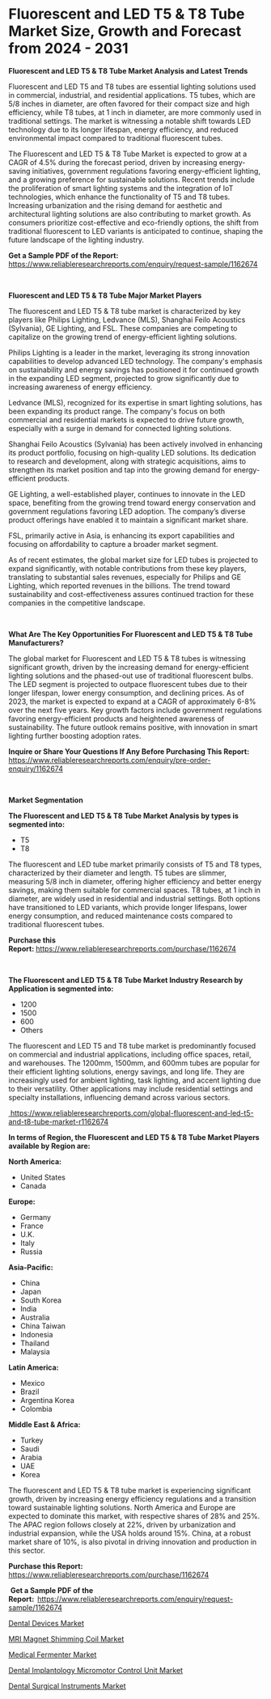 <p><h1>Fluorescent and LED T5 & T8 Tube Market Size, Growth and Forecast from 2024 - 2031</h1></p><p><strong>Fluorescent and LED T5 & T8 Tube Market Analysis and Latest Trends</strong></p>
<p><p>Fluorescent and LED T5 and T8 tubes are essential lighting solutions used in commercial, industrial, and residential applications. T5 tubes, which are 5/8 inches in diameter, are often favored for their compact size and high efficiency, while T8 tubes, at 1 inch in diameter, are more commonly used in traditional settings. The market is witnessing a notable shift towards LED technology due to its longer lifespan, energy efficiency, and reduced environmental impact compared to traditional fluorescent tubes. </p><p>The Fluorescent and LED T5 & T8 Tube Market is expected to grow at a CAGR of 4.5% during the forecast period, driven by increasing energy-saving initiatives, government regulations favoring energy-efficient lighting, and a growing preference for sustainable solutions. Recent trends include the proliferation of smart lighting systems and the integration of IoT technologies, which enhance the functionality of T5 and T8 tubes. Increasing urbanization and the rising demand for aesthetic and architectural lighting solutions are also contributing to market growth. As consumers prioritize cost-effective and eco-friendly options, the shift from traditional fluorescent to LED variants is anticipated to continue, shaping the future landscape of the lighting industry.</p></p>
<p><strong>Get a Sample PDF of the Report:&nbsp;</strong> <a href="https://www.reliableresearchreports.com/enquiry/request-sample/1162674?utm_campaign=24&utm_medium=2&utm_source=Github&utm_content=ia&utm_term=05112024&utm_id=fluorescent-and-led-t5-t8-tube">https://www.reliableresearchreports.com/enquiry/request-sample/1162674</a></p>
<p>&nbsp;</p>
<p><strong>Fluorescent and LED T5 & T8 Tube Major Market Players</strong></p>
<p><p>The fluorescent and LED T5 & T8 tube market is characterized by key players like Philips Lighting, Ledvance (MLS), Shanghai Feilo Acoustics (Sylvania), GE Lighting, and FSL. These companies are competing to capitalize on the growing trend of energy-efficient lighting solutions.</p><p>Philips Lighting is a leader in the market, leveraging its strong innovation capabilities to develop advanced LED technology. The company's emphasis on sustainability and energy savings has positioned it for continued growth in the expanding LED segment, projected to grow significantly due to increasing awareness of energy efficiency.</p><p>Ledvance (MLS), recognized for its expertise in smart lighting solutions, has been expanding its product range. The company's focus on both commercial and residential markets is expected to drive future growth, especially with a surge in demand for connected lighting solutions. </p><p>Shanghai Feilo Acoustics (Sylvania) has been actively involved in enhancing its product portfolio, focusing on high-quality LED solutions. Its dedication to research and development, along with strategic acquisitions, aims to strengthen its market position and tap into the growing demand for energy-efficient products.</p><p>GE Lighting, a well-established player, continues to innovate in the LED space, benefiting from the growing trend toward energy conservation and government regulations favoring LED adoption. The company’s diverse product offerings have enabled it to maintain a significant market share.</p><p>FSL, primarily active in Asia, is enhancing its export capabilities and focusing on affordability to capture a broader market segment. </p><p>As of recent estimates, the global market size for LED tubes is projected to expand significantly, with notable contributions from these key players, translating to substantial sales revenues, especially for Philips and GE Lighting, which reported revenues in the billions. The trend toward sustainability and cost-effectiveness assures continued traction for these companies in the competitive landscape.</p></p>
<p>&nbsp;</p>
<p><strong>What Are The Key Opportunities For Fluorescent and LED T5 & T8 Tube Manufacturers?</strong></p>
<p><p>The global market for Fluorescent and LED T5 & T8 tubes is witnessing significant growth, driven by the increasing demand for energy-efficient lighting solutions and the phased-out use of traditional fluorescent bulbs. The LED segment is projected to outpace fluorescent tubes due to their longer lifespan, lower energy consumption, and declining prices. As of 2023, the market is expected to expand at a CAGR of approximately 6-8% over the next five years. Key growth factors include government regulations favoring energy-efficient products and heightened awareness of sustainability. The future outlook remains positive, with innovation in smart lighting further boosting adoption rates.</p></p>
<p><strong>Inquire or Share Your Questions If Any Before Purchasing This Report:</strong> <a href="https://www.reliableresearchreports.com/enquiry/pre-order-enquiry/1162674?utm_campaign=24&utm_medium=2&utm_source=Github&utm_content=ia&utm_term=05112024&utm_id=fluorescent-and-led-t5-t8-tube">https://www.reliableresearchreports.com/enquiry/pre-order-enquiry/1162674</a></p>
<p>&nbsp;</p>
<p><strong>Market Segmentation</strong></p>
<p><strong>The Fluorescent and LED T5 & T8 Tube Market Analysis by types is segmented into:</strong></p>
<p><ul><li>T5</li><li>T8</li></ul></p>
<p><p>The fluorescent and LED tube market primarily consists of T5 and T8 types, characterized by their diameter and length. T5 tubes are slimmer, measuring 5/8 inch in diameter, offering higher efficiency and better energy savings, making them suitable for commercial spaces. T8 tubes, at 1 inch in diameter, are widely used in residential and industrial settings. Both options have transitioned to LED variants, which provide longer lifespans, lower energy consumption, and reduced maintenance costs compared to traditional fluorescent tubes.</p></p>
<p><strong>Purchase this Report:&nbsp;</strong><a href="https://www.reliableresearchreports.com/purchase/1162674?utm_campaign=24&utm_medium=2&utm_source=Github&utm_content=ia&utm_term=05112024&utm_id=fluorescent-and-led-t5-t8-tube">https://www.reliableresearchreports.com/purchase/1162674</a></p>
<p>&nbsp;</p>
<p><strong>The Fluorescent and LED T5 & T8 Tube Market Industry Research by Application is segmented into:</strong></p>
<p><ul><li>1200</li><li>1500</li><li>600</li><li>Others</li></ul></p>
<p><p>The fluorescent and LED T5 and T8 tube market is predominantly focused on commercial and industrial applications, including office spaces, retail, and warehouses. The 1200mm, 1500mm, and 600mm tubes are popular for their efficient lighting solutions, energy savings, and long life. They are increasingly used for ambient lighting, task lighting, and accent lighting due to their versatility. Other applications may include residential settings and specialty installations, influencing demand across various sectors.</p></p>
<p><a href="https://www.reliableresearchreports.com/global-fluorescent-and-led-t5-and-t8-tube-market-r1162674?utm_campaign=24&utm_medium=2&utm_source=Github&utm_content=ia&utm_term=05112024&utm_id=fluorescent-and-led-t5-t8-tube">&nbsp;https://www.reliableresearchreports.com/global-fluorescent-and-led-t5-and-t8-tube-market-r1162674</a></p>
<p><strong>In terms of Region, the Fluorescent and LED T5 & T8 Tube Market Players available by Region are:</strong></p>
<p>
    <p> <strong> North America: </strong>
        <ul>
            <li>United States</li>
            <li>Canada</li>
        </ul>
        </p> 
    <p> <strong> Europe: </strong>
        <ul>
            <li>Germany</li>
            <li>France</li>
            <li>U.K.</li>
            <li>Italy</li>
            <li>Russia</li>
        </ul>
        </p> 
    <p> <strong> Asia-Pacific: </strong>
        <ul>
            <li>China</li>
            <li>Japan</li>
            <li>South Korea</li>
            <li>India</li>
            <li>Australia</li>
            <li>China Taiwan</li>
            <li>Indonesia</li>
            <li>Thailand</li>
            <li>Malaysia</li>
        </ul>
        </p> 
    <p> <strong> Latin America: </strong>
        <ul>
            <li>Mexico</li>
            <li>Brazil</li>
            <li>Argentina Korea</li>
            <li>Colombia</li>
        </ul>
        </p> 
    <p> <strong> Middle East & Africa: </strong>
        <ul>
            <li>Turkey</li>
            <li>Saudi</li>
            <li>Arabia</li>
            <li>UAE</li>
            <li>Korea</li>
        </ul>
    </p>
    </p>
<p><p>The fluorescent and LED T5 & T8 tube market is experiencing significant growth, driven by increasing energy efficiency regulations and a transition toward sustainable lighting solutions. North America and Europe are expected to dominate this market, with respective shares of 28% and 25%. The APAC region follows closely at 22%, driven by urbanization and industrial expansion, while the USA holds around 15%. China, at a robust market share of 10%, is also pivotal in driving innovation and production in this sector.</p></p>
<p><strong>Purchase this Report: </strong><a href="https://www.reliableresearchreports.com/purchase/1162674?utm_campaign=24&utm_medium=2&utm_source=Github&utm_content=ia&utm_term=05112024&utm_id=fluorescent-and-led-t5-t8-tube">https://www.reliableresearchreports.com/purchase/1162674</a></p>
<p>&nbsp;<strong>Get a Sample PDF of the Report:&nbsp;&nbsp;</strong><a href="https://www.reliableresearchreports.com/enquiry/request-sample/1162674?utm_campaign=24&utm_medium=2&utm_source=Github&utm_content=ia&utm_term=05112024&utm_id=fluorescent-and-led-t5-t8-tube">https://www.reliableresearchreports.com/enquiry/request-sample/1162674</a></p>
<p><strong></strong></p>
<p><p><a href="https://issuu.com/reportprime-2/docs/dental-devices-market-size-2030.ppt_25c596eaf0c7b1?utm_campaign=24&utm_medium=2&utm_source=Github&utm_content=ia&utm_term=05112024&utm_id=fluorescent-and-led-t5-t8-tube">Dental Devices Market</a></p><p><a href="https://issuu.com/reportprime-2/docs/mri-magnet-shimming-coil-market-siz_095fdfacd7e6c7?utm_campaign=24&utm_medium=2&utm_source=Github&utm_content=ia&utm_term=05112024&utm_id=fluorescent-and-led-t5-t8-tube">MRI Magnet Shimming Coil Market</a></p><p><a href="https://github.com/c0mxahyman/Market-Research-Report-List-1/blob/main/medical-fermenter-market.md?utm_campaign=24&utm_medium=2&utm_source=Github&utm_content=ia&utm_term=05112024&utm_id=fluorescent-and-led-t5-t8-tube">Medical Fermenter Market</a></p><p><a href="https://github.com/denishaucarn/Market-Research-Report-List-1/blob/main/dental-implantology-micromotor-control-unit-market.md?utm_campaign=24&utm_medium=2&utm_source=Github&utm_content=ia&utm_term=05112024&utm_id=fluorescent-and-led-t5-t8-tube">Dental Implantology Micromotor Control Unit Market</a></p><p><a href="https://issuu.com/reportprime-2/docs/dental-surgical-instruments-market-_e19a84c3e414e8?utm_campaign=24&utm_medium=2&utm_source=Github&utm_content=ia&utm_term=05112024&utm_id=fluorescent-and-led-t5-t8-tube">Dental Surgical Instruments Market</a></p></p>